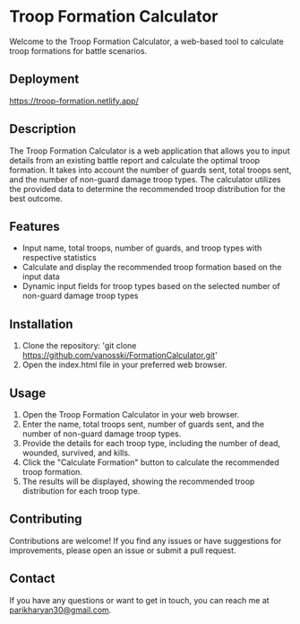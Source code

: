 # Troop Formation Calculator

Welcome to the Troop Formation Calculator, a web-based tool to calculate troop formations for battle scenarios.

## Deployment
https://troop-formation.netlify.app/

## Description

The Troop Formation Calculator is a web application that allows you to input details from an existing battle report and calculate the optimal troop formation. It takes into account the number of guards sent, total troops sent, and the number of non-guard damage troop types. The calculator utilizes the provided data to determine the recommended troop distribution for the best outcome.

## Features

- Input name, total troops, number of guards, and troop types with respective statistics
- Calculate and display the recommended troop formation based on the input data
- Dynamic input fields for troop types based on the selected number of non-guard damage troop types

## Installation

1. Clone the repository: 'git clone https://github.com/vanosski/FormationCalculator.git'
2. Open the index.html file in your preferred web browser.

## Usage

1. Open the Troop Formation Calculator in your web browser.
2. Enter the name, total troops sent, number of guards sent, and the number of non-guard damage troop types.
3. Provide the details for each troop type, including the number of dead, wounded, survived, and kills.
4. Click the "Calculate Formation" button to calculate the recommended troop formation.
5. The results will be displayed, showing the recommended troop distribution for each troop type.

## Contributing

Contributions are welcome! If you find any issues or have suggestions for improvements, please open an issue or submit a pull request.

## Contact

If you have any questions or want to get in touch, you can reach me at parikharyan30@gmail.com.
